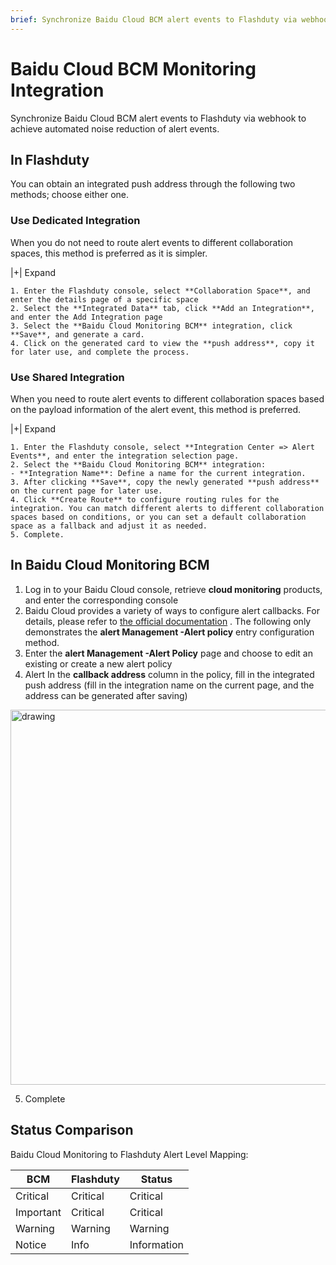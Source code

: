 ```yaml
---
brief: Synchronize Baidu Cloud BCM alert events to Flashduty via webhook to achieve automated noise reduction of alert events
---
```


# Baidu Cloud BCM Monitoring Integration

Synchronize Baidu Cloud BCM alert events to Flashduty via webhook to achieve automated noise reduction of alert events.
## In Flashduty
You can obtain an integrated push address through the following two methods; choose either one.

### Use Dedicated Integration

When you do not need to route alert events to different collaboration spaces, this method is preferred as it is simpler.

|+| Expand

    1. Enter the Flashduty console, select **Collaboration Space**, and enter the details page of a specific space
    2. Select the **Integrated Data** tab, click **Add an Integration**, and enter the Add Integration page
    3. Select the **Baidu Cloud Monitoring BCM** integration, click **Save**, and generate a card.
    4. Click on the generated card to view the **push address**, copy it for later use, and complete the process.

### Use Shared Integration

When you need to route alert events to different collaboration spaces based on the payload information of the alert event, this method is preferred.

|+| Expand

    1. Enter the Flashduty console, select **Integration Center => Alert Events**, and enter the integration selection page.
    2. Select the **Baidu Cloud Monitoring BCM** integration:
    - **Integration Name**: Define a name for the current integration.
    3. After clicking **Save**, copy the newly generated **push address** on the current page for later use.
    4. Click **Create Route** to configure routing rules for the integration. You can match different alerts to different collaboration spaces based on conditions, or you can set a default collaboration space as a fallback and adjust it as needed.
    5. Complete.

## In Baidu Cloud Monitoring BCM

1. Log in to your Baidu Cloud console, retrieve **cloud monitoring** products, and enter the corresponding console
2. Baidu Cloud provides a variety of ways to configure alert callbacks. For details, please refer to [the official documentation](/0) . The following only demonstrates the **alert Management -Alert policy** entry configuration method.
3. Enter the **alert Management -Alert Policy** page and choose to edit an existing or create a new alert policy
4. Alert In the **callback address** column in the policy, fill in the integrated push address (fill in the integration name on the current page, and the address can be generated after saving)

<img alt="drawing" width="600" src="https://fcdoc.github.io/img/zh/flashduty/mixin/alert_integration/baidu_bcm/1.avif" />

5. Complete

## Status Comparison

Baidu Cloud Monitoring to Flashduty Alert Level Mapping:

| BCM  |  Flashduty  | Status |
| ---- | -------- | ---- |
| Critical | Critical | Critical |
| Important | Critical | Critical |
| Warning | Warning  | Warning |
| Notice | Info     | Information |